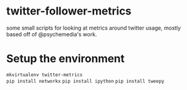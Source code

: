 twitter-follower-metrics
========================

some small scripts for looking at metrics around twitter usage, mostly based off of @psychemedia's work.

# Setup the environment

`mkvirtualenv twitter-metrics`  
`pip install networkx`
`pip install ipython`
`pip install tweepy`



